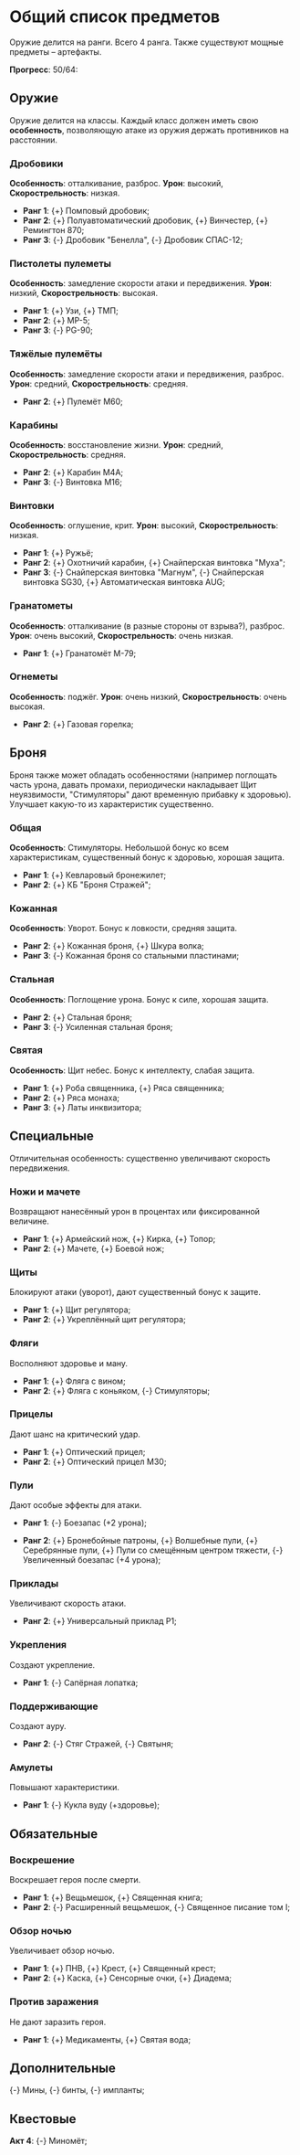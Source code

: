 # Общий список предметов

Оружие делится на ранги. Всего 4 ранга. Также существуют мощные предметы &ndash; артефакты.

**Прогресс**: 50/64:

## Оружие
Оружие делится на классы. Каждый класс должен иметь свою **особенность**, позволяющую атаке из оружия держать противников на расстоянии.

### Дробовики
**Особенность**: отталкивание, разброс. **Урон**: высокий, **Скорострельность**: низкая.

* **Ранг 1**: {+} Помповый дробовик;
* **Ранг 2**: {+} Полуавтоматический дробовик, {+} Винчестер, {+} Ремингтон 870;
* **Ранг 3**: {-} Дробовик "Бенелла", {-} Дробовик СПАС-12;

### Пистолеты пулеметы
**Особенность**: замедление скорости атаки и передвижения. **Урон**: низкий, **Скорострельность**: высокая.

* **Ранг 1**: {+} Узи, {+} ТМП;
* **Ранг 2**: {+} MP-5;
* **Ранг 3**: {-} PG-90;

### Тяжёлые пулемёты
**Особенность**: замедление скорости атаки и передвижения, разброс. **Урон**: средний, **Скорострельность**: средняя.

* **Ранг 2**: {+} Пулемёт M60;

### Карабины
**Особенность**: восстановление жизни. **Урон**: средний, **Скорострельность**: средняя.

* **Ранг 2**: {+} Карабин M4A;
* **Ранг 3**: {-} Винтовка M16;

### Винтовки 
**Особенность**: оглушение, крит. **Урон**: высокий, **Скорострельность**: низкая.

* **Ранг 1**: {+} Ружьё;
* **Ранг 2**: {+} Охотничий карабин, {+} Снайперская винтовка "Муха";
* **Ранг 3**: {-} Снайперская винтовка "Магнум", {-} Снайперская винтовка SG30, {+} Автоматическая винтовка AUG;

### Гранатометы
**Особенность**: отталкивание (в разные стороны от взрыва?), разброс. **Урон**: очень высокий, **Скорострельность**: очень низкая.

* **Ранг 1**: {+} Гранатомёт M-79;

### Огнеметы
**Особенность**: поджёг. **Урон**: очень низкий, **Скорострельность**: очень высокая.

* **Ранг 2**: {+} Газовая горелка;

## Броня 
Броня также может обладать особенностями (например поглощать часть урона, давать промахи, периодически накладывает Щит неуязвимости, "Стимуляторы" дают временную прибавку к здоровью). Улучшает какую-то из характеристик существенно.

### Общая
**Особенность**: Стимуляторы. Небольшой бонус ко всем характеристикам, существенный бонус к здоровью, хорошая защита.

* **Ранг 1**: {+} Кевларовый бронежилет;
* **Ранг 2**: {+} КБ "Броня Стражей";

### Кожанная 
**Особенность**: Уворот. Бонус к ловкости, средняя защита.

* **Ранг 2**: {+} Кожанная броня, {+} Шкура волка;
* **Ранг 3**: {-} Кожанная броня со стальными пластинами;

### Стальная 
**Особенность**: Поглощение урона. Бонус к силе, хорошая защита.

* **Ранг 2**: {+} Стальная броня;
* **Ранг 3**: {-} Усиленная стальная броня;

### Святая
**Особенность**: Щит небес. Бонус к интеллекту, слабая защита.

* **Ранг 1**: {+} Роба священника, {+} Ряса священника;
* **Ранг 2**: {+} Ряса монаха;
* **Ранг 3**: {+} Латы инквизитора;

## Специальные
Отличительная особенность: существенно увеличивают скорость передвижения.

### Ножи и мачете
Возвращают нанесённый урон в процентах или фиксированной величине.

* **Ранг 1**: {+} Армейский нож, {+} Кирка, {+} Топор;
* **Ранг 2**: {+} Мачете, {+} Боевой нож;

### Щиты
Блокируют атаки (уворот), дают существенный бонус к защите.

* **Ранг 1**: {+} Щит регулятора;
* **Ранг 2**: {+} Укреплённый щит регулятора;

### Фляги
Восполняют здоровье и ману.

* **Ранг 1**: {+} Фляга с вином;
* **Ранг 2**: {+} Фляга с коньяком, {-} Стимуляторы;

### Прицелы 
Дают шанс на критический удар.

* **Ранг 1**: {+} Оптический прицел;
* **Ранг 2**: {+} Оптический прицел M30;

### Пули
Дают особые эффекты для атаки.

* **Ранг 1**: {-} Боезапас (+2 урона);

* **Ранг 2**: {+} Бронебойные патроны, {+} Волшебные пули, {+} Серебрянные пули, {+} Пули со смещённым центром тяжести, {-} Увеличенный боезапас (+4 урона);

### Приклады
Увеличивают скорость атаки.

* **Ранг 2**: {+} Универсальный приклад Р1;

### Укрепления
Создают укрепление.

* **Ранг 1**: {-} Сапёрная лопатка;

### Поддерживающие
Создают ауру.

* **Ранг 2**: {-} Стяг Стражей, {-} Святыня;

### Амулеты
Повышают характеристики.

* **Ранг 1**: {-} Кукла вуду (+здоровье);

## Обязательные

### Воскрешение
Воскрешает героя после смерти.

* **Ранг 1**: {+} Вещьмешок, {+} Священная книга;
* **Ранг 2**: {-} Расширенный вещьмешок, {-} Священное писание том I;

### Обзор ночью
Увеличивает обзор ночью.

* **Ранг 1**: {+} ПНВ, {+} Крест, {+} Священный крест;
* **Ранг 2**: {+} Каска, {+} Сенсорные очки, {+} Диадема;

### Против заражения
Не дают заразить героя.

* **Ранг 1**: {+} Медикаменты, {+} Святая вода;

## Дополнительные
{-} Мины, {-} бинты, {-} импланты;

## Квестовые

**Акт 4**: {-} Миномёт;